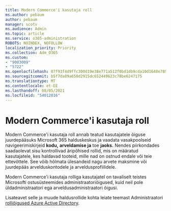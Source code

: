 ```yaml
---
title: Modern Commerce'i kasutaja roll
ms.author: pebaum
author: pebaum
manager: scotv
ms.audience: Admin
ms.topic: article
ms.service: o365-administration
ROBOTS: NOINDEX, NOFOLLOW
localization_priority: Priority
ms.collection: Adm_O365
ms.custom:
- "9003009"
- "5722"
ms.openlocfilehash: 07f93f4d9ffc300d19e38e771a512f0bd1db9cda10d1648e789917d85a1a39df
ms.sourcegitcommit: b5f7da89a650d2915dc652449623c78be6247175
ms.translationtype: MT
ms.contentlocale: et-EE
ms.lasthandoff: 08/05/2021
ms.locfileid: "54012016"
---
```

# <a name="modern-commerce-user-role"></a>Modern Commerce'i kasutaja roll

Modern Commerce'i kasutaja roll annab teatud kasutajatele õiguse juurdepääsuks Microsoft 365 halduskeskus ja vaadata vasakpoolseid navigeerimiskirjeid **kodu,** **arveldamise ja** toe **jaoks.** Nendes piirkondades saadaolevat sisu kontrollivad äripõhised rollid, mis on määratud kasutajatele, kes haldavad tooteid, mille nad on ostnud endale või teie ettevõttele. See võib hõlmata ülesandeid nagu arvete maksmine või juurdepääs arvelduskontodele ja arveldusprofiilidele.

Modern Commerce'i kasutaja rolliga kasutajatel on tavaliselt teistes Microsofti ostusüsteemides administraatoriõigused, kuid neil pole üldadministraatori ega arveldusadministraatori õigusi.

Lisateavet selle ja muude haldusrollide kohta leiate teemast Administraatori [rolliõigused Azure Active Directory](https://docs.microsoft.com/azure/active-directory/users-groups-roles/directory-assign-admin-roles#modern-commerce-administrator).